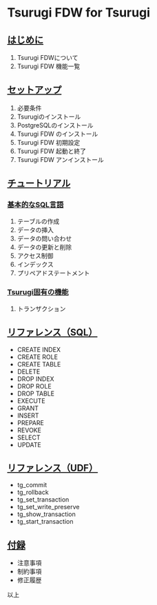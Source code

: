 # Tsurugi FDW for Tsurugi

## [はじめに](./preface.md)

1. Tsurugi FDWについて
1. Tsurugi FDW 機能一覧

## [セットアップ](./setup.md)

1. 必要条件
1. Tsurugiのインストール
1. PostgreSQLのインストール
1. Tsurugi FDW のインストール
1. Tsurugi FDW 初期設定
1. Tsurugi FDW 起動と終了
1. Tsurugi FDW アンインストール

## [チュートリアル](./tutorial.md)

### [基本的なSQL言語](./tutorial.md#基本的なsql言語)

   1. テーブルの作成
   1. データの挿入
   1. データの問い合わせ
   1. データの更新と削除
   1. アクセス制御
   1. インデックス
   1. プリペアドステートメント

### [Tsurugi固有の機能](./tutorial.md#Tsurugi固有の機能)

   1. トランザクション

## [リファレンス（SQL）](./sql_reference.md)

- CREATE INDEX
- CREATE ROLE
- CREATE TABLE
- DELETE
- DROP INDEX
- DROP ROLE
- DROP TABLE
- EXECUTE
- GRANT
- INSERT
- PREPARE
- REVOKE
- SELECT
- UPDATE

## [リファレンス（UDF）](./udf_reference.md)

- tg_commit
- tg_rollback
- tg_set_transaction
- tg_set_write_preserve
- tg_show_transaction
- tg_start_transaction

## [付録](./appendixes.md)

- 注意事項
- 制約事項
- 修正履歴

以上

